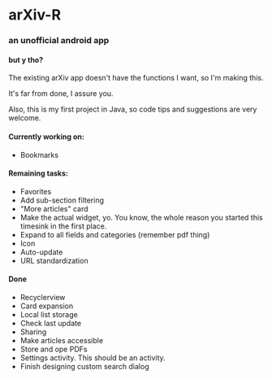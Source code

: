 # arXiv-R
### an unofficial android app

#### but y tho?
The existing arXiv app doesn't have the functions I want, so I'm making this.

It's far from done, I assure you.

Also, this is my first project in Java, so code tips and suggestions are very welcome.

#### Currently working on:
- Bookmarks

#### Remaining tasks:
- Favorites
- Add sub-section filtering
- "More articles" card
- Make the actual widget, yo. You know, the whole reason you started this timesink in the first place.
- Expand to all fields and categories (remember pdf thing)
- Icon
- Auto-update
- URL standardization

#### Done
- Recyclerview
- Card expansion
- Local list storage
- Check last update
- Sharing
- Make articles accessible
- Store and ope PDFs
- Settings activity. This should be an activity.
- Finish designing custom search dialog

